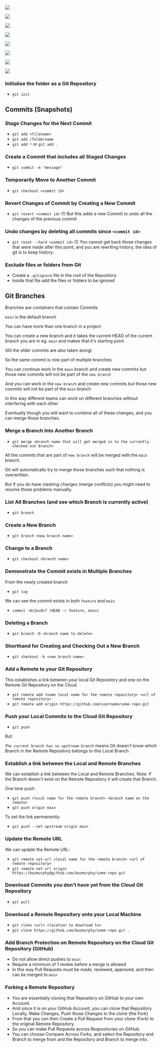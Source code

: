 ![](02-01.png)

![](02-02.png)

![](02-03.png)

![](02-04.png)

![](02-05.png)

![](02-06.png)

![](02-07.png)

![](02-08.png)

### Initialise the folder as a Git Repository

- `git init`

## Commits (Snapshots)

### Stage Changes for the Next Commit

- `git add <filename>`
- `git add /foldername`
- `git add *` or `git add .`

### Create a Commit that includes all Staged Changes

- `git commit -m "message"`

### Temporarily Move to Another Commit

- `git checkout <commit id>`

### Revert Changes of Commit by Creating a New Commit

- `git revert <commit id>`
  (!) But this adds a new Commit to undo all the changes of the previous commit

### Undo changes by deleting all commits since `<commit id>`

- `git reset --hard <commit id>`
  (!) You cannot get back those changes that were made after this point, and you are rewriting history, the idea of git is to keep history.

### Exclude files or folders from Git

- Create a `.gitignore` file in the root of the Repository
- Inside that file add the files or folders to be ignored

## Git Branches

Branches are containers that contain Commits

`main` is the default branch

You can have more than one branch in a project

You can create a new branch and it takes the current HEAD of the current branch you are in eg. `main` and makes that it's starting point

(All the older commits are also taken along)

So the same commit is now part of multiple branches

You can continue work in the `main` branch and create new commits but those new commits will not be part of the `new branch`

And you can work in the `new branch` and create new commits but those new commits will not be part of the `main` branch

In this way different teams can work on different branches without interfering with each other

Eventually though you will want to combine all of these changes, and you can merge those branches.

### Merge a Branch Into Another Branch

- `git merge <branch name that will get merged in to the currently checked out branch>`

All the commits that are part of `new branch` will be merged with the `main` branch.

Git will automatically try to merge those branches such that nothing is overwritten.

But if you do have clashing changes (merge conflicts) you might need to resolve those problems manually.

### List All Branches (and see which Branch is currently active)

- `git branch`

### Create a New Branch

- `git branch <new branch name>`

### Change to a Branch

- `git checkout <branch name>`

### Demonstrate the Commit exists in Multiple Branches

From the newly created branch

- `git log`

We can see the commit exists in both `feature` and `main`

- `commit ~0c2ec0cf (HEAD -> feature, main)`

### Deleting a Branch

- `git branch -D <branch name to delete>`

### Shorthand for Creating and Checking Out a New Branch

- `git checkout -b <new branch name>`

### Add a Remote to your Git Repository

This establishes a link between your local Git Repository and one on the Remote Git Repository on the Cloud

- `git remote add <some local name for the remote repository> <url of remote repository>`
- `git remote add origin https://github.com/username/some-repo.git`

### Push your Local Commits to the Cloud Git Repository

- `git push`

But:

`The current branch has no upstream branch` means Git doesn't know which Branch in the Remote Repository belongs to this Local Branch

### Establish a link between the Local and Remote Branches

We can establish a link between the Local and Remote Branches.
Note: if the Branch doesn't exist on the Remote Repository it will create that Branch.

One time push:

- `git push <local name for the remote branch> <branch name on the remote>`
- `git push origin main`

To set the link permanently:

- `git push --set-upstream origin main`

### Update the Remote URL

We can update the Remote URL:

- `git remote set-url <local name for the remote branch> <url of remote repository>`
- `git remote set-url origin https://bazmurphy@github.com/bazmurphy/some-repo.git`

### Download Commits you don't have yet from the Cloud Git Repository

- `git pull`

### Download a Remote Repository onto your Local Machine

- `git clone <url> <location to download to>`
- `git clone https://github.com/bazmurphy/some-repo.git .`

### Add Branch Protection on Remote Repository on the Cloud Git Repository (GitHub)

- Do not allow direct pushes to `main`
- Require a minimum of 1 review before a merge is allowed
- In this way Pull Requests must be made, reviewed, approved, and then can be merged to `main`

### Forking a Remote Repository

- You are essentially cloning that Repository on GitHub to your own Account.
- And since it is on your GitHub Account, you can clone that Repository Locally, Make Changes, Push those Changes to the clone (the Fork)
- From that you can then Create a Pull Request from your clone (Fork) to the original Remote Repository.
- So you can make Pull Requests across Respositories on GitHub.
- You can choose Compare Across Forks, and select the Repository and Branch to merge from and the Repository and Branch to merge into.

